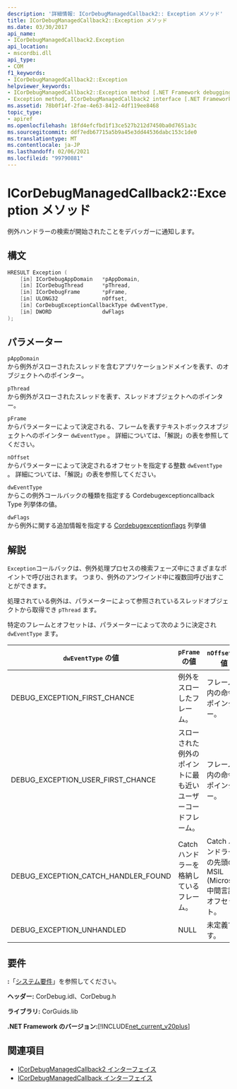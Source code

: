 ```yaml
---
description: '詳細情報: ICorDebugManagedCallback2:: Exception メソッド'
title: ICorDebugManagedCallback2::Exception メソッド
ms.date: 03/30/2017
api_name:
- ICorDebugManagedCallback2.Exception
api_location:
- mscordbi.dll
api_type:
- COM
f1_keywords:
- ICorDebugManagedCallback2::Exception
helpviewer_keywords:
- ICorDebugManagedCallback2::Exception method [.NET Framework debugging]
- Exception method, ICorDebugManagedCallback2 interface [.NET Framework debugging]
ms.assetid: 78b0f14f-2fae-4e63-8412-4df119ee8468
topic_type:
- apiref
ms.openlocfilehash: 18fd4efcfbd1f13ce527b212d7450ba0d7651a3c
ms.sourcegitcommit: ddf7edb67715a5b9a45e3dd44536dabc153c1de0
ms.translationtype: MT
ms.contentlocale: ja-JP
ms.lasthandoff: 02/06/2021
ms.locfileid: "99790881"
---
```

# <a name="icordebugmanagedcallback2exception-method"></a>ICorDebugManagedCallback2::Exception メソッド

例外ハンドラーの検索が開始されたことをデバッガーに通知します。  
  
## <a name="syntax"></a>構文  
  
```cpp  
HRESULT Exception (  
    [in] ICorDebugAppDomain   *pAppDomain,  
    [in] ICorDebugThread      *pThread,  
    [in] ICorDebugFrame       *pFrame,  
    [in] ULONG32              nOffset,  
    [in] CorDebugExceptionCallbackType dwEventType,  
    [in] DWORD                dwFlags  
);  
```  
  
## <a name="parameters"></a>パラメーター  

 `pAppDomain`  
 から例外がスローされたスレッドを含むアプリケーションドメインを表す、のオブジェクトへのポインター。  
  
 `pThread`  
 から例外がスローされたスレッドを表す、スレッドオブジェクトへのポインター。  
  
 `pFrame`  
 からパラメーターによって決定される、フレームを表すテキストボックスオブジェクトへのポインター `dwEventType` 。 詳細については、「解説」の表を参照してください。  
  
 `nOffset`  
 からパラメーターによって決定されるオフセットを指定する整数 `dwEventType` 。 詳細については、「解説」の表を参照してください。  
  
 `dwEventType`  
 からこの例外コールバックの種類を指定する Cordebugexceptioncallback Type 列挙体の値。  
  
 `dwFlags`  
 から例外に関する追加情報を指定する [Cordebugexceptionflags](cordebugexceptionflags-enumeration.md) 列挙値  
  
## <a name="remarks"></a>解説  

 `Exception`コールバックは、例外処理プロセスの検索フェーズ中にさまざまなポイントで呼び出されます。 つまり、例外のアンワインド中に複数回呼び出すことができます。  
  
 処理されている例外は、パラメーターによって参照されているスレッドオブジェクトから取得でき `pThread` ます。  
  
 特定のフレームとオフセットは、パラメーターによって次のように決定され `dwEventType` ます。  
  
|`dwEventType` の値|`pFrame` の値|`nOffset` の値|  
|----------------------------|-----------------------|------------------------|  
|DEBUG_EXCEPTION_FIRST_CHANCE|例外をスローしたフレーム。|フレーム内の命令ポインター。|  
|DEBUG_EXCEPTION_USER_FIRST_CHANCE|スローされた例外のポイントに最も近いユーザーコードフレーム。|フレーム内の命令ポインター。|  
|DEBUG_EXCEPTION_CATCH_HANDLER_FOUND|Catch ハンドラーを格納しているフレーム。|Catch ハンドラーの先頭の MSIL (Microsoft 中間言語) オフセット。|  
|DEBUG_EXCEPTION_UNHANDLED|NULL|未定義です。|  
  
## <a name="requirements"></a>要件  

 **:**「[システム要件](../../get-started/system-requirements.md)」を参照してください。  
  
 **ヘッダー:** CorDebug.idl、CorDebug.h  
  
 **ライブラリ:** CorGuids.lib  
  
 **.NET Framework のバージョン:**[!INCLUDE[net_current_v20plus](../../../../includes/net-current-v20plus-md.md)]  
  
## <a name="see-also"></a>関連項目

- [ICorDebugManagedCallback2 インターフェイス](icordebugmanagedcallback2-interface.md)
- [ICorDebugManagedCallback インターフェイス](icordebugmanagedcallback-interface.md)
